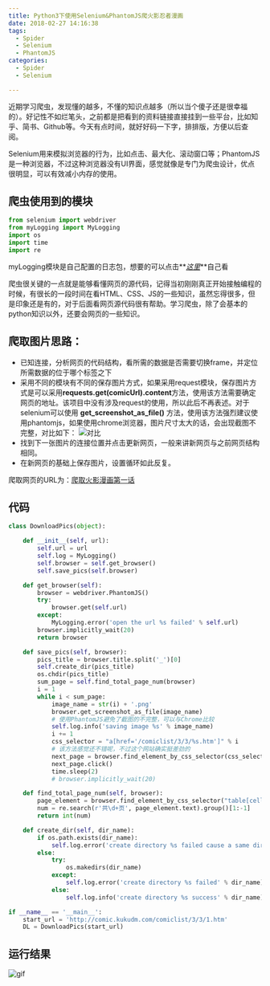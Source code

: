 ```yaml
---
title: Python3下使用Selenium&PhantomJS爬火影忍者漫画
date: 2018-02-27 14:16:38
tags:
  - Spider
  - Selenium
  - PhantomJS
categories:
  - Spider
  - Selenium

---
```


近期学习爬虫，发现懂的越多，不懂的知识点越多（所以当个傻子还是很幸福的）。好记性不如烂笔头，之前都是把看到的资料链接直接挂到一些平台，比如知乎、简书、Github等。今天有点时间，就好好码一下字，排排版，方便以后查阅。

Selenium用来模拟浏览器的行为，比如点击、最大化、滚动窗口等；PhantomJS是一种浏览器，不过这种浏览器没有UI界面，感觉就像是专门为爬虫设计，优点很明显，可以有效减小内存的使用。

<!--more-->

## 爬虫使用到的模块
```Python
from selenium import webdriver
from myLogging import MyLogging
import os
import time
import re
```

myLogging模块是自己配置的日志包，想要的可以点击**_[这里](http://link.zhihu.com/?target=https%3A//github.com/ByiProX/DownloadPicsBySeleniumAndPhantomJS)_**自己看

爬虫很关键的一点就是能够看懂网页的源代码，记得当初刚刚真正开始接触编程的时候，有很长的一段时间在看HTML、CSS、JS的一些知识，虽然忘得很多，但是印象还是有的，对于后面看网页源代码很有帮助。学习爬虫，除了会基本的python知识以外，还要会网页的一些知识。

## 爬取图片思路：

  * 已知连接，分析网页的代码结构，看所需的数据是否需要切换frame，并定位所需数据的位于哪个标签之下
  * 采用不同的模块有不同的保存图片方式，如果采用request模块，保存图片方式是可以采用**requests.get(comicUrl).content**方法，使用该方法需要确定网页的地址。该项目中没有涉及request的使用，所以此后不再表述。对于selenium可以使用 **get_screenshot_as_file()** 方法，使用该方法强烈建议使用phantomjs，如果使用chrome浏览器，图片尺寸太大的话，会出现截图不完整，对比如下：
  ![对比](http://upload-images.jianshu.io/upload_images/2952111-2323c462a546dcc3.jpg?imageMogr2/auto-orient/strip%7CimageView2/2/w/1240)
  * 找到下一张图片的连接位置并点击更新网页，一般来讲新网页与之前网页结构相同。
  * 在新网页的基础上保存图片，设置循环如此反复。

爬取网页的URL为：[爬取火影漫画第一话](http://link.zhihu.com/?target=http%3A//comic.kukudm.com/comiclist/3/3/1.htm)

## 代码

```Python
class DownloadPics(object):

    def __init__(self, url):
        self.url = url
        self.log = MyLogging()
        self.browser = self.get_browser()
        self.save_pics(self.browser)

    def get_browser(self):
        browser = webdriver.PhantomJS()
        try:
            browser.get(self.url)
        except:
            MyLogging.error('open the url %s failed' % self.url)
        browser.implicitly_wait(20)
        return browser

    def save_pics(self, browser):
        pics_title = browser.title.split('_')[0]
        self.create_dir(pics_title)
        os.chdir(pics_title)
        sum_page = self.find_total_page_num(browser)
        i = 1
        while i < sum_page:
            image_name = str(i) + '.png'
            browser.get_screenshot_as_file(image_name)  
            # 使用PhantomJS避免了截图的不完整，可以与Chrome比较
            self.log.info('saving image %s' % image_name)
            i += 1
            css_selector = "a[href='/comiclist/3/3/%s.htm']" % i  
            # 该方法感觉还不错呢，不过这个网站确实挺差劲的
            next_page = browser.find_element_by_css_selector(css_selector)
            next_page.click()
            time.sleep(2)
            # browser.implicitly_wait(20)

    def find_total_page_num(self, browser):
        page_element = browser.find_element_by_css_selector("table[cellspacing='1']")
        num = re.search(r'共\d+页', page_element.text).group()[1:-1]  
        return int(num)

    def create_dir(self, dir_name):
        if os.path.exists(dir_name):
            self.log.error('create directory %s failed cause a same directory exists' % dir_name)
        else:
            try:
                os.makedirs(dir_name)
            except:
                self.log.error('create directory %s failed' % dir_name)
            else:
                self.log.info('create directory %s success' % dir_name)

if __name__ == '__main__':
    start_url = 'http://comic.kukudm.com/comiclist/3/3/1.htm'
    DL = DownloadPics(start_url)
```

## 运行结果


![gif](http://upload-images.jianshu.io/upload_images/2952111-e7e2cf39116b5fea.gif?imageMogr2/auto-orient/strip)
